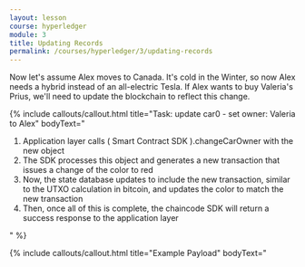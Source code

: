 ```yaml
---
layout: lesson
course: hyperledger
module: 3
title: Updating Records
permalink: /courses/hyperledger/3/updating-records
---
```


<span class="openingParagraph">
Now let's assume Alex moves to Canada. It's cold in the Winter, so now Alex needs a hybrid instead of an all-electric Tesla. If Alex wants to buy Valeria's Prius, we'll need to update the blockchain to reflect this change.</span>
        
{% include callouts/callout.html
	title="Task: update car0 - set owner: Valeria to Alex"
	bodyText="<ol><li><span>Application layer calls ( Smart Contract SDK ).changeCarOwner with the new object</span></li><li><span>The SDK processes this object and generates a new transaction that issues a change of the color to red</span></li><li><span>Now, the state database updates to include the new transaction, similar to the UTXO calculation in bitcoin, and updates the color to match the new transaction</span></li><li><span>Then, once all of this is complete, the chaincode SDK will return a success response to the application layer</span></li></ol>"
%}

{% include callouts/callout.html
	title="Example Payload"
	bodyText="<script src='https://gist.github.com/alexander-morris/a9a67b0bc47d5f6829f9769a6d2d584d.js'>"
%}
            
<span>We can then verify this by running node query.js again, and we’ll see that CAR0 now has an owner: Alex</span>
